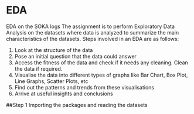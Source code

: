 # EDA
EDA on the SOKA logs
The assignment is to perform Exploratory Data Analysis on the datasets where data is analyzed to summarize the main characteristics of the datasets. Steps involved in an EDA are as follows:
  1) Look at the structure of the data
  2) Pose an initial question that the data could answer 
  3) Access the fitness of the data and check if it needs any cleaning. Clean the data if required.
  4) Visualise the data into different types of graphs like Bar Chart, Box Plot, Line Graphs, Scatter Plots, etc
  5) Find out the patterns and trends from these visualisations
  6) Arrive at useful insights and conclusions


##Step 1
Importing the packages and reading the datasets

